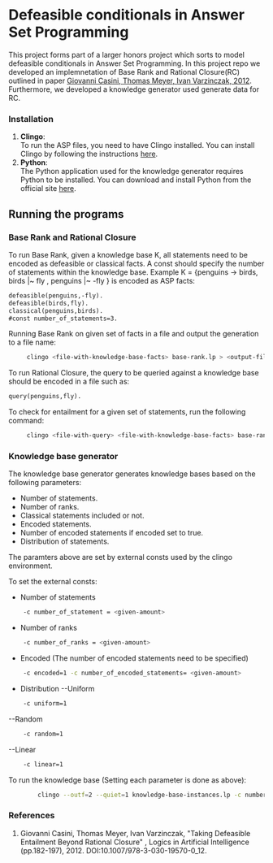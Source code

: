 # Defeasible conditionals in Answer Set Programming

This project forms part of a larger honors project which
sorts to model defeasible conditionals in Answer Set
Programming. In this project repo we developed an
implemnetation of Base Rank and Rational Closure(RC)
outlined in paper
[Giovanni Casini, Thomas Meyer, Ivan Varzinczak, 2012](#1).
Furthermore, we developed a knowledge generator used
generate data for RC.

### Installation

1. **Clingo**:  
   To run the ASP files, you need to have Clingo installed.
   You can install Clingo by following the instructions
   [here](https://potassco.org/clingo/).
2. **Python**:  
   The Python application used for the knowledge generator
   requires Python to be installed. You can download and
   install Python from the official site
   [here](https://www.python.org/downloads/).

## Running the programs

### Base Rank and Rational Closure

To run Base Rank, given a knowledge base K, all statements
need to be encoded as defeasible or classical facts. A const
should specify the number of statements within the knowledge
base. Example K = {penguins -> birds, birds |~ fly ,
penguins |~ -fly } is encoded as ASP facts:

```asp
defeasible(penguins,-fly).
defeasible(birds,fly).
classical(penguins,birds).
#const number_of_statements=3.
```

Running Base Rank on given set of facts in a file and output
the generation to a file name:

```bash
     clingo <file-with-knowledge-base-facts> base-rank.lp > <output-file-name>
```

To run Rational Closure, the query to be queried against a
knowledge base should be encoded in a file such as:

```asp
query(penguins,fly).
```

To check for entailment for a given set of statements, run
the following command:

```bash
     clingo <file-with-query> <file-with-knowledge-base-facts> base-rank.lp rational-closure.lp > <output-file-name>
```

### Knowledge base generator

The knowledge base generator generates knowledge bases based
on the following parameters:

- Number of statements.
- Number of ranks.
- Classical statements included or not.
- Encoded statements.
- Number of encoded statements if encoded set to true.
- Distribution of statements.

The paramters above are set by external consts used by the
clingo environment.

To set the external consts: 
- Number of statements 
```bash
    -c number_of_statement = <given-amount>
```
- Number of ranks
```bash
    -c number_of_ranks = <given-amount>
```
- Encoded (The number of encoded statements need to be specified)
```bash
    -c encoded=1 -c number_of_encoded_statements= <given-amount>
```
- Distribution
--Uniform
```bash
    -c uniform=1 
```
--Random
```bash
    -c random=1 
```
--Linear
```bash
    -c linear=1 
```

To run the knowledge base (Setting each parameter is done as above):
```bash
        clingo --outf=2 --quiet=1 knowledge-base-instances.lp -c number_of_ranks=<given-amount> -c number_of_statements=<given-amount> -c uniform=1 knowledge_base_problem_class_2.lp "functions.lp" > <output-file>
```
### References

1. Giovanni Casini, Thomas Meyer, Ivan Varzinczak, "Taking
   Defeasible Entailment Beyond Rational Closure" , Logics
   in Artificial Intelligence (pp.182-197), 2012.
   DOI:10.1007/978-3-030-19570-0_12.
